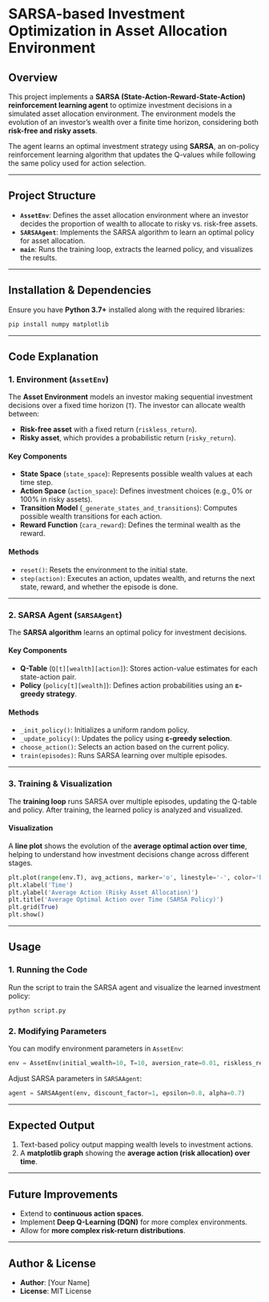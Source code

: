 # **SARSA-based Investment Optimization in Asset Allocation Environment**  

## **Overview**
This project implements a **SARSA (State-Action-Reward-State-Action) reinforcement learning agent** to optimize investment decisions in a simulated asset allocation environment. The environment models the evolution of an investor’s wealth over a finite time horizon, considering both **risk-free and risky assets**.

The agent learns an optimal investment strategy using **SARSA**, an on-policy reinforcement learning algorithm that updates the Q-values while following the same policy used for action selection.

---

## **Project Structure**
- **`AssetEnv`**: Defines the asset allocation environment where an investor decides the proportion of wealth to allocate to risky vs. risk-free assets.
- **`SARSAAgent`**: Implements the SARSA algorithm to learn an optimal policy for asset allocation.
- **`main`**: Runs the training loop, extracts the learned policy, and visualizes the results.

---

## **Installation & Dependencies**
Ensure you have **Python 3.7+** installed along with the required libraries:

```bash
pip install numpy matplotlib
```

---

## **Code Explanation**

### **1. Environment (`AssetEnv`)**
The **Asset Environment** models an investor making sequential investment decisions over a fixed time horizon (`T`). The investor can allocate wealth between:
- **Risk-free asset** with a fixed return (`riskless_return`).
- **Risky asset**, which provides a probabilistic return (`risky_return`).

#### **Key Components**
- **State Space** (`state_space`): Represents possible wealth values at each time step.
- **Action Space** (`action_space`): Defines investment choices (e.g., 0% or 100% in risky assets).
- **Transition Model** (`_generate_states_and_transitions`): Computes possible wealth transitions for each action.
- **Reward Function** (`cara_reward`): Defines the terminal wealth as the reward.

#### **Methods**
- `reset()`: Resets the environment to the initial state.
- `step(action)`: Executes an action, updates wealth, and returns the next state, reward, and whether the episode is done.

---

### **2. SARSA Agent (`SARSAAgent`)**
The **SARSA algorithm** learns an optimal policy for investment decisions.

#### **Key Components**
- **Q-Table** (`Q[t][wealth][action]`): Stores action-value estimates for each state-action pair.
- **Policy** (`policy[t][wealth]`): Defines action probabilities using an **ε-greedy strategy**.

#### **Methods**
- `_init_policy()`: Initializes a uniform random policy.
- `_update_policy()`: Updates the policy using **ε-greedy selection**.
- `choose_action()`: Selects an action based on the current policy.
- `train(episodes)`: Runs SARSA learning over multiple episodes.

---

### **3. Training & Visualization**
The **training loop** runs SARSA over multiple episodes, updating the Q-table and policy. After training, the learned policy is analyzed and visualized.

#### **Visualization**
A **line plot** shows the evolution of the **average optimal action over time**, helping to understand how investment decisions change across different stages.

```python
plt.plot(range(env.T), avg_actions, marker='o', linestyle='-', color='b')
plt.xlabel('Time')
plt.ylabel('Average Action (Risky Asset Allocation)')
plt.title('Average Optimal Action over Time (SARSA Policy)')
plt.grid(True)
plt.show()
```

---

## **Usage**
### **1. Running the Code**
Run the script to train the SARSA agent and visualize the learned investment policy:

```bash
python script.py
```

### **2. Modifying Parameters**
You can modify environment parameters in `AssetEnv`:

```python
env = AssetEnv(initial_wealth=10, T=10, aversion_rate=0.01, riskless_return=0.0002)
```

Adjust SARSA parameters in `SARSAAgent`:

```python
agent = SARSAAgent(env, discount_factor=1, epsilon=0.8, alpha=0.7)
```

---

## **Expected Output**
1. Text-based policy output mapping wealth levels to investment actions.
2. A **matplotlib graph** showing the **average action (risk allocation) over time**.

---

## **Future Improvements**
- Extend to **continuous action spaces**.
- Implement **Deep Q-Learning (DQN)** for more complex environments.
- Allow for **more complex risk-return distributions**.

---

## **Author & License**
- **Author**: [Your Name]
- **License**: MIT License
